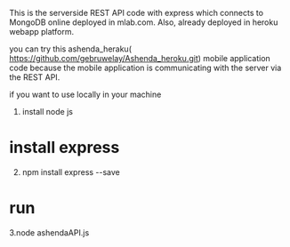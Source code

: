 This is the serverside REST API code with express which connects to MongoDB online deployed in mlab.com. Also, already deployed in heroku webapp platform.

you can try this ashenda_heraku( https://github.com/gebruwelay/Ashenda_heroku.git) mobile application code because the mobile application is communicating with the server via the REST API.

if you want to use locally in your machine
1. install node js
# install express
2. npm install express --save
# run 
3.node ashendaAPI.js

